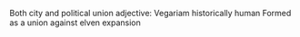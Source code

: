 Both city and political union
adjective: Vegariam
historically human
Formed as a union against elven expansion
